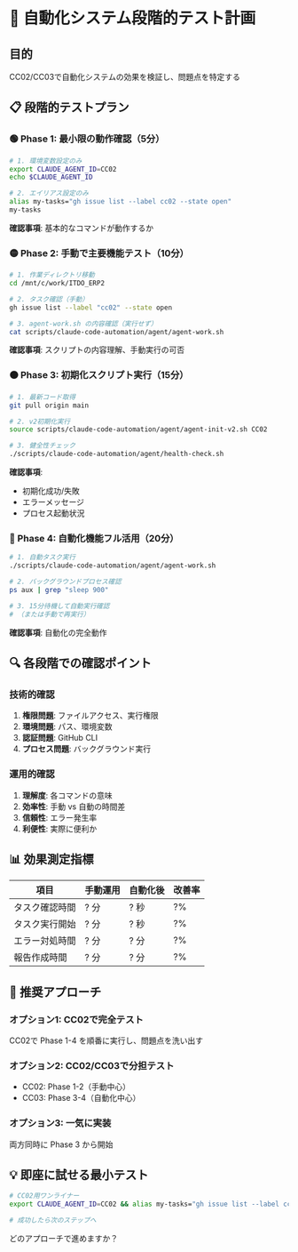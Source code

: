 # 🧪 自動化システム段階的テスト計画

## 目的
CC02/CC03で自動化システムの効果を検証し、問題点を特定する

## 📋 段階的テストプラン

### 🟢 Phase 1: 最小限の動作確認（5分）
```bash
# 1. 環境変数設定のみ
export CLAUDE_AGENT_ID=CC02
echo $CLAUDE_AGENT_ID

# 2. エイリアス設定のみ  
alias my-tasks="gh issue list --label cc02 --state open"
my-tasks
```
**確認事項**: 基本的なコマンドが動作するか

### 🟡 Phase 2: 手動で主要機能テスト（10分）
```bash
# 1. 作業ディレクトリ移動
cd /mnt/c/work/ITDO_ERP2

# 2. タスク確認（手動）
gh issue list --label "cc02" --state open

# 3. agent-work.sh の内容確認（実行せず）
cat scripts/claude-code-automation/agent/agent-work.sh
```
**確認事項**: スクリプトの内容理解、手動実行の可否

### 🟠 Phase 3: 初期化スクリプト実行（15分）
```bash
# 1. 最新コード取得
git pull origin main

# 2. v2初期化実行
source scripts/claude-code-automation/agent/agent-init-v2.sh CC02

# 3. 健全性チェック
./scripts/claude-code-automation/agent/health-check.sh
```
**確認事項**: 
- 初期化成功/失敗
- エラーメッセージ
- プロセス起動状況

### 🔴 Phase 4: 自動化機能フル活用（20分）
```bash
# 1. 自動タスク実行
./scripts/claude-code-automation/agent/agent-work.sh

# 2. バックグラウンドプロセス確認
ps aux | grep "sleep 900"

# 3. 15分待機して自動実行確認
# （または手動で再実行）
```
**確認事項**: 自動化の完全動作

## 🔍 各段階での確認ポイント

### 技術的確認
1. **権限問題**: ファイルアクセス、実行権限
2. **環境問題**: パス、環境変数
3. **認証問題**: GitHub CLI
4. **プロセス問題**: バックグラウンド実行

### 運用的確認
1. **理解度**: 各コマンドの意味
2. **効率性**: 手動 vs 自動の時間差
3. **信頼性**: エラー発生率
4. **利便性**: 実際に便利か

## 📊 効果測定指標

| 項目 | 手動運用 | 自動化後 | 改善率 |
|------|---------|----------|---------|
| タスク確認時間 | ? 分 | ? 秒 | ?% |
| タスク実行開始 | ? 分 | ? 秒 | ?% |
| エラー対処時間 | ? 分 | ? 分 | ?% |
| 報告作成時間 | ? 分 | ? 分 | ?% |

## 🎯 推奨アプローチ

### オプション1: CC02で完全テスト
CC02で Phase 1-4 を順番に実行し、問題点を洗い出す

### オプション2: CC02/CC03で分担テスト
- CC02: Phase 1-2（手動中心）
- CC03: Phase 3-4（自動化中心）

### オプション3: 一気に実装
両方同時に Phase 3 から開始

## 💡 即座に試せる最小テスト

```bash
# CC02用ワンライナー
export CLAUDE_AGENT_ID=CC02 && alias my-tasks="gh issue list --label cc02 --state open" && my-tasks

# 成功したら次のステップへ
```

どのアプローチで進めますか？